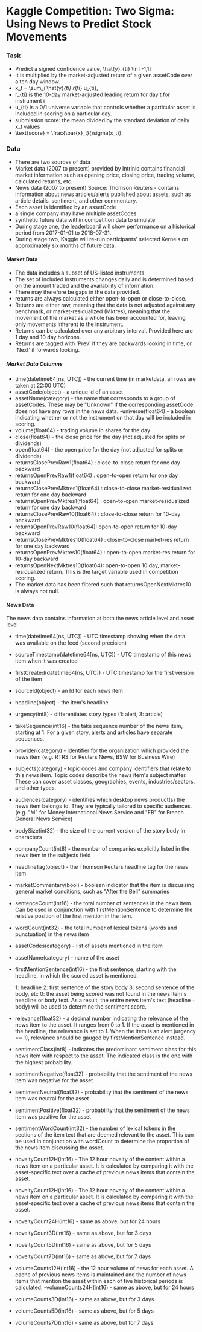 # Kaggle Competition: Two Sigma: Using News to Predict Stock Movements


### Task
 - Predict a signed confidence value, \hat{y}_{ti} \in [-1,1]
 - It is multiplied by the market-adjusted return of a given assetCode over a ten day window. 
 - x_t = \sum_i \hat{y}_{ti}  r_{ti}  u_{ti},
 - r_{ti} is the 10-day market-adjusted leading return for day t for instrument i
 - u_{ti} is a 0/1 universe variable that controls whether a particular asset is included in scoring on a particular day.
 - submission score: the mean divided by the standard deviation of daily x_t values
 - \text{score} = \frac{\bar{x}_t}{\sigma(x_t)}.
          
          
 
 
### Data
- There are two sources of data
- Market data (2007 to present) provided by Intrinio contains financial market information such as opening price, closing price, trading volume, calculated returns, etc.
- News data (2007 to present) Source: Thomson Reuters - contains information about news articles/alerts published about assets, such as article details, sentiment, and other commentary.
- Each asset is identified by an assetCode
- a single company may have multiple assetCodes
- synthetic future data within competition data to simulate 
- During stage one, the leaderboard will show performance on a historical period from 2017-01-01 to 2018-07-31.
- During stage two, Kaggle will re-run participants' selected Kernels on approximately six months of future data.

#### Market Data
- The data includes a subset of US-listed instruments.
- The set of included instruments changes daily and is determined based on the amount traded and the availability of information. 
- There may therefore be gaps in the data provided.
- returns are always calculated either open-to-open or close-to-close.
- Returns are either raw, meaning that the data is not adjusted against any benchmark, or market-residualized (Mktres), meaning that the movement of the market as a whole has been accounted for, leaving only movements inherent to the instrument.
- Returns can be calculated over any arbitrary interval. Provided here are 1 day and 10 day horizons.
- Returns are tagged with 'Prev' if they are backwards looking in time, or 'Next' if forwards looking.

##### Market Data Columns
- time(datetime64[ns, UTC]) - the current time (in marketdata, all rows are taken at 22:00 UTC)
- assetCode(object) - a unique id of an asset
- assetName(category) - the name that corresponds to a group of assetCodes. These may be "Unknown" if the corresponding assetCode does not have any rows in the news data.
-universe(float64) - a boolean indicating whether or not the instrument on that day will be included in scoring. 
- volume(float64) - trading volume in shares for the day
- close(float64) - the close price for the day (not adjusted for splits or dividends)
- open(float64) - the open price for the day (not adjusted for splits or dividends)
- returnsClosePrevRaw1(float64) : close-to-close return for one day backward
- returnsOpenPrevRaw1(float64) : open-to-open return for one day backward
- returnsClosePrevMktres1(float64) : close-to-close market-residualized return for one day backward
- returnsOpenPrevMktres1(float64) : open-to-open market-residualized return for one day backward
- returnsClosePrevRaw10(float64) : close-to-close return for 10-day backward
- returnsOpenPrevRaw10(float64): open-to-open return for 10-day backward
- returnsClosePrevMktres10(float64) : close-to-close market-res return for one day backward
- returnsOpenPrevMktres10(float64) : open-to-open market-res return for 10-day backward
- returnsOpenNextMktres10(float64): open-to-open 10 day, market-residualized return. This is the target variable used in competition scoring. 
- The market data has been filtered such that returnsOpenNextMktres10 is always not null.


#### News Data
The news data contains information at both the news article level and asset level 
- time(datetime64[ns, UTC]) - UTC timestamp showing when the data was available on the feed (second precision)
- sourceTimestamp(datetime64[ns, UTC]) - UTC timestamp of this news item when it was created
- firstCreated(datetime64[ns, UTC]) - UTC timestamp for the first version of the item
- sourceId(object) - an Id for each news item
- headline(object) - the item's headline
- urgency(int8) - differentiates story types (1: alert, 3: article)
- takeSequence(int16) - the take sequence number of the news item, starting at 1. For a given story, alerts and articles have separate sequences.
- provider(category) - identifier for the organization which provided the news item (e.g. RTRS for Reuters News, BSW for Business Wire)
- subjects(category) - topic codes and company identifiers that relate to this news item. Topic codes describe the news item's subject matter. These can cover asset classes, geographies, events, industries/sectors, and other types.
- audiences(category) - identifies which desktop news product(s) the news item belongs to. They are typically tailored to specific audiences. (e.g. "M" for Money International News Service and "FB" for French General News Service)
- bodySize(int32) - the size of the current version of the story body in characters
- companyCount(int8) - the number of companies explicitly listed in the news item in the subjects field
- headlineTag(object) - the Thomson Reuters headline tag for the news item
- marketCommentary(bool) - boolean indicator that the item is discussing general market conditions, such as "After the Bell" summaries
- sentenceCount(int16) - the total number of sentences in the news item. Can be used in conjunction with firstMentionSentence to determine the relative position of the first mention in the item.
- wordCount(int32) - the total number of lexical tokens (words and punctuation) in the news item
- assetCodes(category) - list of assets mentioned in the item
- assetName(category) - name of the asset

- firstMentionSentence(int16) - the first sentence, starting with the headline, in which the scored asset is mentioned.

    1: headline
    2: first sentence of the story body
    3: second sentence of the body, etc
    0: the asset being scored was not found in the news item's headline or body text. As a result, the entire news item's text (headline + body) will be used to determine the sentiment score.

- relevance(float32) - a decimal number indicating the relevance of the news item to the asset. It ranges from 0 to 1. If the asset is mentioned in the headline, the relevance is set to 1. When the item is an alert (urgency == 1), relevance should be gauged by firstMentionSentence instead.

- sentimentClass(int8) - indicates the predominant sentiment class for this news item with respect to the asset. The indicated class is the one with the highest probability.

- sentimentNegative(float32) - probability that the sentiment of the news item was negative for the asset
- sentimentNeutral(float32) - probability that the sentiment of the news item was neutral for the asset
- sentimentPositive(float32) - probability that the sentiment of the news item was positive for the asset
- sentimentWordCount(int32) - the number of lexical tokens in the sections of the item text that are deemed relevant to the asset. This can be used in conjunction with wordCount to determine the proportion of the news item discussing the asset.
- noveltyCount12H(int16) - The 12 hour novelty of the content within a news item on a particular asset. It is calculated by comparing it with the asset-specific text over a cache of previous news items that contain the asset.
- noveltyCount12H(int16) - The 12 hour novelty of the content within a news item on a particular asset. It is calculated by comparing it with the asset-specific text over a cache of previous news items that contain the asset.
- noveltyCount24H(int16) - same as above, but for 24 hours
- noveltyCount3D(int16) - same as above, but for 3 days
- noveltyCount5D(int16) - same as above, but for 5 days
- noveltyCount7D(int16) - same as above, but for 7 days
- volumeCounts12H(int16) - the 12 hour volume of news for each asset. A cache of previous news items is maintained and the number of news items that mention the asset within each of five historical periods is calculated.
 -volumeCounts24H(int16) - same as above, but for 24 hours
 - volumeCounts3D(int16) - same as above, but for 3 days
- volumeCounts5D(int16) - same as above, but for 5 days
- volumeCounts7D(int16) - same as above, but for 7 days


    








